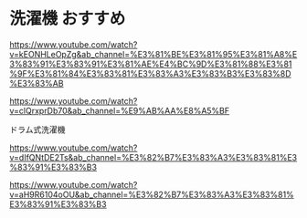 # 洗濯機 おすすめ
https://www.youtube.com/watch?v=kEONHLeOpZg&ab_channel=%E3%81%BE%E3%81%95%E3%81%A8%E3%83%91%E3%83%91%E3%81%AE%E4%BC%9D%E3%81%88%E3%81%9F%E3%81%84%E3%83%81%E3%83%A3%E3%83%B3%E3%83%8D%E3%83%AB

https://www.youtube.com/watch?v=clQrxprDb70&ab_channel=%E9%AB%AA%E8%A5%BF

ドラム式洗濯機

https://www.youtube.com/watch?v=dIfQNtDE2Ts&ab_channel=%E3%82%B7%E3%83%A3%E3%83%81%E3%83%91%E3%83%B3

https://www.youtube.com/watch?v=aH9R6104oOU&ab_channel=%E3%82%B7%E3%83%A3%E3%83%81%E3%83%91%E3%83%B3

